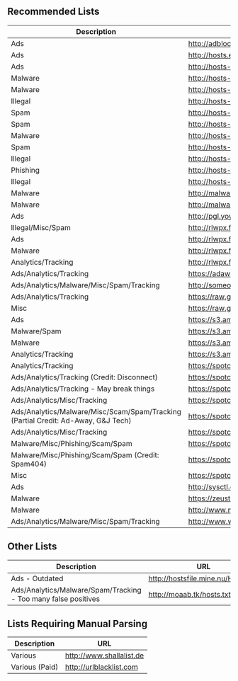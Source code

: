 Recommended Lists
-----------------

Description | URL
-------- | --------
Ads | http://adblock.gjtech.net/?format=unix-hosts
Ads | http://hosts.eladkarako.com/hosts.txt
Ads | http://hosts-file.net/ad_servers.txt
Malware | http://hosts-file.net/emd.txt
Malware | http://hosts-file.net/exp.txt
Illegal | http://hosts-file.net/fsa.txt
Spam | http://hosts-file.net/grm.txt
Spam | http://hosts-file.net/hfs.txt
Malware | http://hosts-file.net/hjk.txt
Spam | http://hosts-file.net/mmt.txt
Illegal | http://hosts-file.net/pha.txt
Phishing | http://hosts-file.net/psh.txt
Illegal | http://hosts-file.net/wrz.txt
Malware | http://malwaredomains.lehigh.edu/files/immortal_domains.txt
Malware | http://malwaredomains.lehigh.edu/files/justdomains
Ads | http://pgl.yoyo.org/as/serverlist.php?hostformat=html&mimetype=plaintext
Illegal/Misc/Spam | http://rlwpx.free.fr/WPFF/hmis.7z
Ads | http://rlwpx.free.fr/WPFF/hpub.7z
Malware | http://rlwpx.free.fr/WPFF/hrsk.7z
Analytics/Tracking | http://rlwpx.free.fr/WPFF/htrc.7z
Ads/Analytics/Tracking | https://adaway.org/hosts.txt
Ads/Analytics/Malware/Misc/Spam/Tracking | http://someonewhocares.org/hosts/hosts
Ads/Analytics/Tracking | https://raw.githubusercontent.com/chiehmin/MinMinGuard/master/assets/host/output_file
Misc | https://raw.githubusercontent.com/StevenBlack/hosts/master/data/StevenBlack/hosts
Ads | https://s3.amazonaws.com/lists.disconnect.me/simple_ad.txt
Malware/Spam | https://s3.amazonaws.com/lists.disconnect.me/simple_malvertising.txt
Malware | https://s3.amazonaws.com/lists.disconnect.me/simple_malware.txt
Analytics/Tracking | https://s3.amazonaws.com/lists.disconnect.me/simple_tracking.txt
Analytics/Tracking | https://spotco.us/blocklists/Cyanogen.txt
Ads/Analytics/Tracking (Credit: Disconnect) | https://spotco.us/blocklists/Disconnect.txt
Ads/Analytics/Tracking - May break things | https://spotco.us/blocklists/Microsoft.txt
Ads/Analytics/Misc/Tracking | https://spotco.us/blocklists/Misc.txt
Ads/Analytics/Malware/Misc/Scam/Spam/Tracking (Partial Credit: Ad-Away, G&J Tech) | https://spotco.us/blocklists/Mobile.txt
Ads/Analytics/Misc/Tracking | https://spotco.us/blocklists/Mozilla.txt
Malware/Misc/Phishing/Scam/Spam | https://spotco.us/blocklists/Scams.txt
Malware/Misc/Phishing/Scam/Spam (Credit: Spam404) | https://spotco.us/blocklists/Spam404.txt
Misc | https://spotco.us/blocklists/Toxic.txt
Ads | http://sysctl.org/cameleon/hosts
Malware | https://zeustracker.abuse.ch/blocklist.php?download=baddomains
Malware | http://www.malwaredomainlist.com/hostslist/hosts.txt
Ads/Analytics/Malware/Misc/Spam/Tracking | http://www.winhelp2002.mvps.org/hosts.txt


Other Lists
-----------

Description | URL
-------- | --------
Ads - Outdated | http://hostsfile.mine.nu/Hosts.zip
Ads/Analytics/Malware/Spam/Tracking - Too many false positives | http://moaab.tk/hosts.txt


Lists Requiring Manual Parsing
------------------------------

Description | URL
-------- | --------
Various | http://www.shallalist.de
Various (Paid) | http://urlblacklist.com